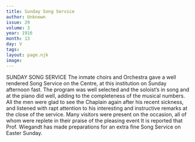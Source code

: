 ```yaml
---
title: Sunday Song Service
author: Unknown
issue: 29
volume: 3
year: 1916
month: 13
day: V
tags:
layout: page.njk
image:
---
```

SUNDAY SONG SERVICE       The inmate choirs and Orchestra gave a well rendered Song Service on the Centre, at this institution on Sunday afternoon fast. The program was well selected and the soloist’s in song and at the piano did well, adding to the completeness of the musical numbers.       All the men were glad to see the Chaplain again after his recent sickness, and listened with rapt attention to his interesting and instructive remarks at the close of the service.       Many visitors were present on the occasion, all of whom were replete in their praise of the pleasing event       It is reported that Prof. Wiegandt has made preparations for an extra fine Song Service on Easter Sunday. 
